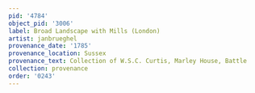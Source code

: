 ```yaml
---
pid: '4784'
object_pid: '3006'
label: Broad Landscape with Mills (London)
artist: janbrueghel
provenance_date: '1785'
provenance_location: Sussex
provenance_text: Collection of W.S.C. Curtis, Marley House, Battle
collection: provenance
order: '0243'
---
```

